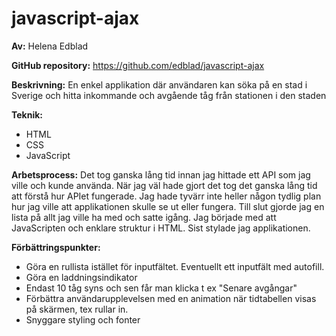 # javascript-ajax

<b>Av:</b> Helena Edblad

<b>GitHub repository:</b> https://github.com/edblad/javascript-ajax

<b>Beskrivning:</b> En enkel applikation där användaren kan söka på en stad i Sverige
och hitta inkommande och avgående tåg från stationen i den staden

<b>Teknik:</b> 
* HTML 
* CSS 
* JavaScript

<b>Arbetsprocess:</b> Det tog ganska lång tid innan jag hittade ett API som jag ville och kunde använda. 
När jag väl hade gjort det tog det ganska lång tid att förstå hur APIet fungerade. Jag hade tyvärr inte heller någon tydlig 
plan hur jag ville att applikationen skulle se ut eller fungera. Till slut gjorde jag en lista på allt jag ville ha med och satte igång. Jag började med att JavaScripten och enklare struktur i HTML. Sist stylade jag applikationen.

<b>Förbättringspunkter:</b>
* Göra en rullista istället för inputfältet. Eventuellt ett inputfält med autofill.
* Göra en laddningsindikator
* Endast 10 tåg syns och sen får man klicka t ex "Senare avgångar"
* Förbättra användarupplevelsen med en animation när tidtabellen visas på skärmen, tex rullar in.
* Snyggare styling och fonter
